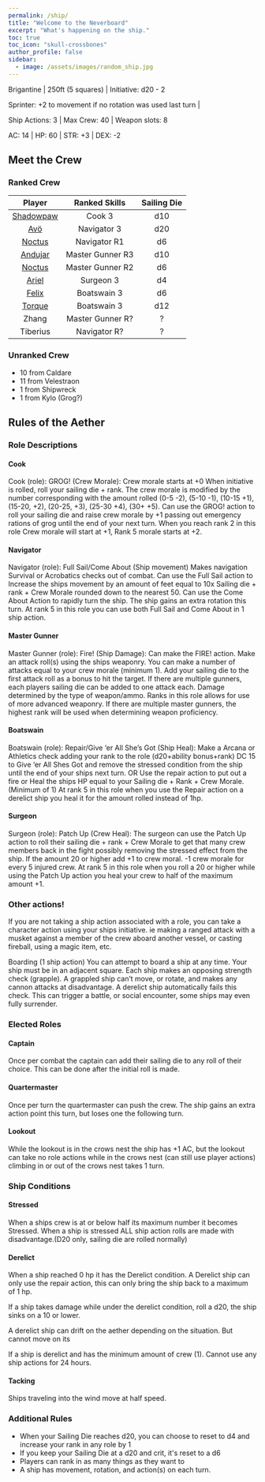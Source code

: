```yaml
---
permalink: /ship/
title: "Welcome to the Neverboard"
excerpt: "What's happening on the ship."
toc: true
toc_icon: "skull-crossbones"
author_profile: false
sidebar:
  - image: /assets/images/random_ship.jpg
---
```



Brigantine | 250ft (5 squares) | Initiative: d20 - 2

Sprinter: +2 to movement if no rotation was used last turn |

Ship Actions: 3 | Max Crew: 40 | Weapon slots: 8

AC: 14 | HP: 60  | STR: +3 | DEX: -2

## Meet the Crew

### Ranked Crew

|               Player               |  Ranked Skills   | Sailing Die |
|:----------------------------------:|:----------------:|:-----------:|
| [Shadowpaw](../players/shadowpaw/) |      Cook 3      |     d10     |
|       [Avö](../players/avo/)       |   Navigator 3    |     d20     |
|    [Noctus](../players/noctus/)    |   Navigator R1   |     d6      |
|   [Andujar](../players/andujar/)   | Master Gunner R3 |     d10     |
|    [Noctus](../players/noctus/)    | Master Gunner R2 |     d6      |
|     [Ariel](../players/ariel/)     |    Surgeon 3     |     d4      |
|     [Felix](../players/felix/)     |   Boatswain 3    |     d6      |
|    [Torque](../players/torque/)    |   Boatswain 3    |     d12     |
|               Zhang                | Master Gunner R? |      ?      |
|              Tiberius              |    Navigator R?  |      ?      |




### Unranked Crew

  * 10 from Caldare
  * 11 from Velestraon
  * 1 from Shipwreck
  * 1 from Kylo (Grog?)

## Rules of the Aether

### Role Descriptions 

#### Cook
Cook (role): GROG! (Crew Morale): Crew morale starts at +0 When initiative is rolled, roll your sailing die + rank. The crew morale is modified by the number corresponding with the amount rolled  (0-5 -2), (5-10 -1), (10-15 +1), (15-20, +2), (20-25, +3), (25-30 +4), (30+ +5). Can use the GROG! action to roll your sailing die and raise crew morale by +1 passing out emergency rations of grog until the end of your next turn. When you reach rank 2 in this role Crew morale will start at +1, Rank 5 morale starts at +2.

#### Navigator
Navigator (role): Full Sail/Come About (Ship movement) Makes navigation Survival or Acrobatics checks out of combat. Can use the Full Sail action to Increase the ships movement by an amount of feet equal to 10x Sailing die + rank + Crew Morale rounded down to the nearest 50. Can use the Come About Action to rapidly turn the ship. The ship gains an extra rotation this turn. At rank 5 in this role you can use both Full Sail and Come About in 1 ship action.

#### Master Gunner
Master Gunner (role): Fire! (Ship Damage): Can make the FIRE! action. Make an attack roll(s) using the ships weaponry. You can make a number of attacks equal to your crew morale (minimum 1). Add your sailing die to the first attack roll as a bonus to hit the target. If there are multiple gunners, each players sailing die can be added to one attack each. Damage determined by the type of weapon/ammo. Ranks in this role allows for use of more advanced weaponry. If there are multiple master gunners, the highest rank will be used when determining weapon proficiency.

#### Boatswain
Boatswain (role): Repair/Give ‘er All She’s Got (Ship Heal): Make a Arcana or Athletics check adding your rank to the role (d20+ability bonus+rank) DC 15 to Give ‘er All Shes Got and remove the stressed condition from the ship until the end of your ships next turn. OR Use the repair action to put out a fire or Heal the ships HP equal to your Sailing die + Rank + Crew Morale. (Minimum of 1) At rank 5 in this role when you use the Repair action on a derelict ship you heal it for the amount rolled instead of 1hp. 

#### Surgeon
Surgeon (role): Patch Up (Crew Heal): The surgeon can use the Patch Up action to roll their sailing die + rank + Crew Morale to get that many crew members back in the fight possibly removing the stressed effect from the ship. If the amount 20 or higher add +1 to crew moral. -1 crew morale for every 5 injured crew. At rank 5 in this role when you roll a 20 or higher while using the Patch Up action you heal your crew to half of the maximum amount +1.


### Other actions!

If you are not taking a ship action associated with a role, you can take a character action using your ships initiative. ie making a ranged attack with a musket against a member of the crew aboard another vessel, or casting fireball, using a magic item, etc.

Boarding (1 ship action) 
You can attempt to board a ship at any time. Your ship must be in an adjacent square. Each ship makes an opposing strength check (grapple). A grappled ship can’t move, or rotate, and makes any cannon attacks at disadvantage. A derelict ship automatically fails this check. This can trigger a battle, or social encounter, some ships may even fully surrender.

### Elected Roles

#### Captain 
Once per combat the captain can add their sailing die to any roll of their choice. This can be done after the initial roll is made. 

#### Quartermaster
Once per turn the quartermaster can push the crew. The ship gains an extra action point this turn, but loses one the following turn.

#### Lookout
While the lookout is in the crows nest the ship has +1 AC, but the lookout can take no role actions while in the crows nest (can still use player actions) climbing in or out of the crows nest takes 1 turn.


### Ship Conditions

#### Stressed
When a ships crew is at or below half its maximum number it becomes Stressed. When a ship is stressed ALL ship action rolls are made with disadvantage.(D20 only, sailing die are rolled normally)

#### Derelict
When a ship reached 0 hp it has the Derelict condition. A Derelict ship can only use the repair action, this can only bring the ship back to a maximum of 1 hp.

If a ship takes damage while under the derelict condition, roll a d20, the ship sinks on a 10 or lower.

A derelict ship can drift on the aether depending on the situation. But cannot move on its 

If a ship is derelict and has the minimum amount of crew (1). Cannot use any ship actions for 24 hours. 

#### Tacking
Ships traveling into the wind move at half speed.

### Additional Rules

* When your Sailing Die reaches d20, you can choose to reset to d4 and increase your rank in any role by 1
* If you keep your Sailing Die at a d20 and crit, it's reset to a d6
* Players can rank in as many things as they want to
* A ship has movement, rotation, and action(s) on each turn.